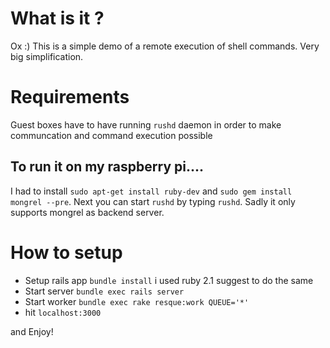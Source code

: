 # What is it ?
Ox :) This is a simple demo of a remote execution of shell commands. Very big simplification.

# Requirements
Guest boxes have to have running `rushd` daemon in order to make communcation and command execution possible

## To run it on my raspberry pi....
I had to install `sudo apt-get install ruby-dev` and `sudo gem install mongrel --pre`.
Next you can start `rushd` by typing `rushd`. Sadly it only supports mongrel as backend server.

# How to setup

* Setup rails app `bundle install` i used ruby 2.1 suggest to do the same
* Start server `bundle exec rails server`
* Start worker `bundle exec rake resque:work QUEUE='*'`
* hit `localhost:3000`

and Enjoy!

